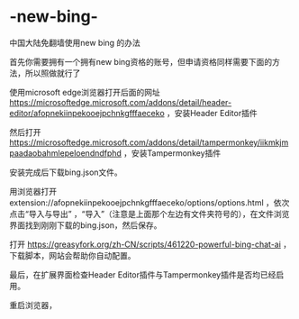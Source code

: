 # -new-bing-
中国大陆免翻墙使用new bing 的办法 

首先你需要拥有一个拥有new bing资格的账号，但申请资格同样需要下面的方法，所以照做就行了

使用microsoft edge浏览器打开后面的网址 https://microsoftedge.microsoft.com/addons/detail/header-editor/afopnekiinpekooejpchnkgfffaeceko ，安装Header Editor插件

然后打开 https://microsoftedge.microsoft.com/addons/detail/tampermonkey/iikmkjmpaadaobahmlepeloendndfphd ，安装Tampermonkey插件

安装完成后下载bing.json文件。

用浏览器打开 extension://afopnekiinpekooejpchnkgfffaeceko/options/options.html ，依次点击“导入与导出” ，“导入”（注意是上面那个左边有文件夹符号的），在文件浏览界面找到刚刚下载的bing.json，然后保存。

打开 https://greasyfork.org/zh-CN/scripts/461220-powerful-bing-chat-ai ，下载脚本，网站会帮助你自动配置。

最后，在扩展界面检查Header Editor插件与Tampermonkey插件是否均已经启用。

重启浏览器，
